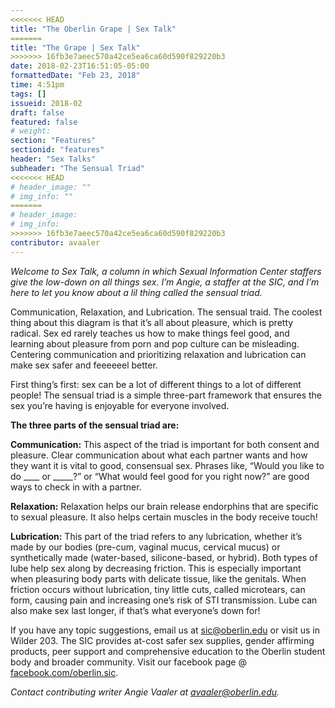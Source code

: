 ```yaml
---
<<<<<<< HEAD
title: "The Oberlin Grape | Sex Talk"
=======
title: "The Grape | Sex Talk"
>>>>>>> 16fb3e7aeec570a42ce5ea6ca60d590f829220b3
date: 2018-02-23T16:51:05-05:00
formattedDate: "Feb 23, 2018"
time: 4:51pm
tags: []
issueid: 2018-02
draft: false
featured: false
# weight:
section: "Features"
sectionid: "features"
header: "Sex Talks"
subheader: "The Sensual Triad"
<<<<<<< HEAD
# header_image: ""
# img_info: ""
=======
# header_image: 
# img_info:
>>>>>>> 16fb3e7aeec570a42ce5ea6ca60d590f829220b3
contributor: avaaler
---
```


*Welcome to Sex Talk, a column in which Sexual Information Center staffers give the low-down on all things sex. I’m Angie, a staffer at the SIC, and I’m here to let you know about a lil thing called the sensual triad.* 

Communication, Relaxation, and Lubrication. The sensual traid. The coolest thing about this diagram is that it’s all about pleasure, which is pretty radical. Sex ed rarely teaches us how to make things feel good, and learning about pleasure from porn and pop culture can be misleading. Centering communication and prioritizing relaxation and lubrication can make sex safer and feeeeeel better.

First thing’s first: sex can be a lot of different things to a lot of different people! The sensual triad is a simple three-part framework that ensures the sex you’re having is enjoyable for everyone involved. 

**The three parts of the sensual triad are:**

**Communication:** This aspect of the triad is important for both consent and pleasure. Clear communication about what each partner wants and how they want it is vital to good, consensual sex. Phrases like, “Would you like to do  ____ or _____?” or “What would feel good for you right now?” are good ways to check in with a partner. 

**Relaxation:** Relaxation helps our brain release endorphins that are specific to sexual pleasure. It also helps certain muscles in the body receive touch! 

**Lubrication:** This part of the triad refers to any lubrication, whether it’s made by our bodies (pre-cum, vaginal mucus, cervical mucus) or synthetically made (water-based, silicone-based, or hybrid). Both types of lube help sex along by decreasing friction. This is especially important when pleasuring body parts with delicate tissue, like the genitals. When friction occurs without lubrication, tiny little cuts, called microtears, can form, causing pain and increasing one’s risk of STI transmission. Lube can also make sex last longer, if that’s what everyone’s down for!

If you have any topic suggestions, email us at sic@oberlin.edu or visit us in Wilder 203. The SIC provides at-cost safer sex supplies, gender affirming products, peer support and comprehensive education to the Oberlin student body and broader community. Visit our facebook page @ [facebook.com/oberlin.sic](facebook.com/oberlin.sic).

*Contact contributing writer Angie Vaaler at avaaler@oberlin.edu.*
